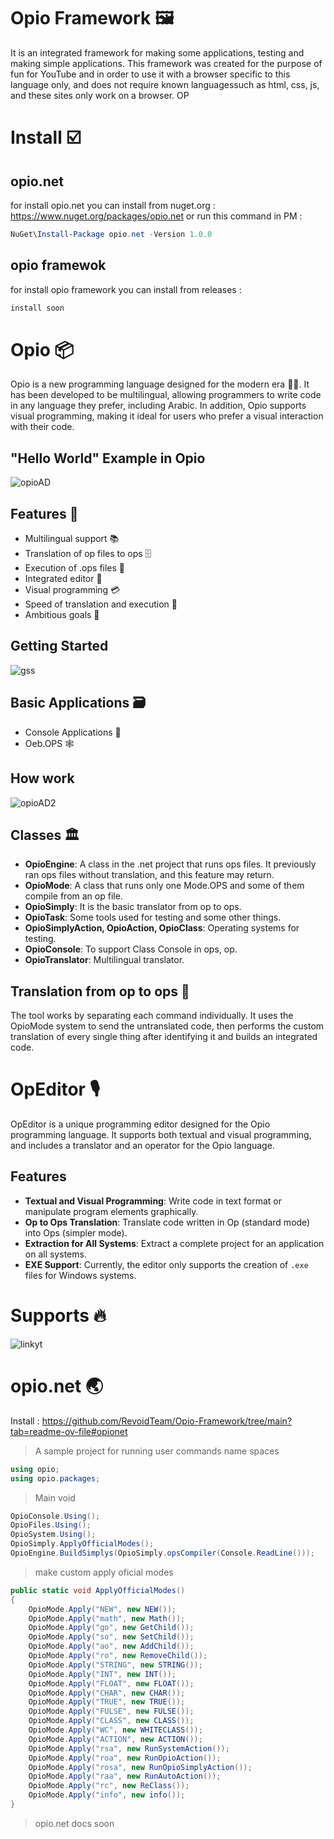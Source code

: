 # Opio Framework 🖼️
It is an integrated framework for making some applications, testing and making simple applications. This framework was created for the purpose of fun for YouTube and in order to use it with a browser specific to this language only, and does not require known languages ​​such as html, css, js, and these sites only work on a browser. OP

# Install ☑️
## opio.net
for install opio.net you can install from nuget.org :
https://www.nuget.org/packages/opio.net or run this command in PM :
```PowerShell
NuGet\Install-Package opio.net -Version 1.0.0
```
## opio framewok
for install opio framework you can install from releases :
```PowerShell
install soon
```

# Opio 📦
Opio is a new programming language designed for the modern era 👨‍💻. It has been developed to be multilingual, allowing programmers to write code in any language they prefer, including Arabic. In addition, Opio supports visual programming, making it ideal for users who prefer a visual interaction with their code.

## "Hello World" Example in Opio
![opioAD](https://github.com/RevoidTeam/Opio-Framework/assets/155166369/b46b4316-d40f-45ed-b01d-d5fe99e14b42)

## Features 🥇
- Multilingual support 📚
- Translation of op files to ops 🗄️
- Execution of .ops files 📂
- Integrated editor 🍎
- Visual programming 💳
- Speed of translation and execution 🚅
- Ambitious goals 🥅

## Getting Started
![gss](https://github.com/RevoidTeam/Opio-Framework/assets/155166369/72d5dc58-d2a7-4103-b7de-d88021c0e788)

## Basic Applications 🗃️
- Console Applications 💬
- Oeb.OPS 🕸️

## How work
![opioAD2](https://github.com/RevoidTeam/Opio-Framework/assets/155166369/ce8e2ec3-565c-4edd-b89a-fde60b5b9669)

## Classes 🏛️
- **OpioEngine**: A class in the .net project that runs ops files. It previously ran ops files without translation, and this feature may return.
- **OpioMode**: A class that runs only one Mode.OPS and some of them compile from an op file.
- **OpioSimply**: It is the basic translator from op to ops.
- **OpioTask**: Some tools used for testing and some other things.
- **OpioSimplyAction, OpioAction, OpioClass**: Operating systems for testing.
- **OpioConsole**: To support Class Console in ops, op.
- **OpioTranslator**: Multilingual translator.

## Translation from op to ops 💽
The tool works by separating each command individually. It uses the OpioMode system to send the untranslated code, then performs the custom translation of every single thing after identifying it and builds an integrated code.


# OpEditor 🎙️
OpEditor is a unique programming editor designed for the Opio programming language. It supports both textual and visual programming, and includes a translator and an operator for the Opio language.

## Features

- **Textual and Visual Programming**: Write code in text format or manipulate program elements graphically.
- **Op to Ops Translation**: Translate code written in Op (standard mode) into Ops (simpler mode).
- **Extraction for All Systems**: Extract a complete project for an application on all systems.
- **EXE Support**: Currently, the editor only supports the creation of `.exe` files for Windows systems.

# Supports 🔥
![linkyt](https://github.com/RevoidTeam/Opio-Framework/assets/155166369/5d90d091-470a-450f-86bb-81f29c951a7c)

# opio.net 🌏
Install : https://github.com/RevoidTeam/Opio-Framework/tree/main?tab=readme-ov-file#opionet
> A sample project for running user commands
> name spaces
```cs
using opio;
using opio.packages;
```
> Main void
```cs
OpioConsole.Using();
OpioFiles.Using();
OpioSystem.Using();
OpioSimply.ApplyOfficialModes();
OpioEngine.BuildSimplys(OpioSimply.opsCompiler(Console.ReadLine()));
```
> make custom apply oficial modes
```cs
public static void ApplyOfficialModes()
{
    OpioMode.Apply("NEW", new NEW());
    OpioMode.Apply("math", new Math());
    OpioMode.Apply("go", new GetChild());
    OpioMode.Apply("so", new SetChild());
    OpioMode.Apply("ao", new AddChild());
    OpioMode.Apply("ro", new RemoveChild());
    OpioMode.Apply("STRING", new STRING());
    OpioMode.Apply("INT", new INT());
    OpioMode.Apply("FLOAT", new FLOAT());
    OpioMode.Apply("CHAR", new CHAR());
    OpioMode.Apply("TRUE", new TRUE());
    OpioMode.Apply("FULSE", new FULSE());
    OpioMode.Apply("CLASS", new CLASS());
    OpioMode.Apply("WC", new WHITECLASS());
    OpioMode.Apply("ACTION", new ACTION());
    OpioMode.Apply("rsa", new RunSystemAction());
    OpioMode.Apply("roa", new RunOpioAction());
    OpioMode.Apply("rosa", new RunOpioSimplyAction());
    OpioMode.Apply("raa", new RunAutoAction());
    OpioMode.Apply("rc", new ReClass());
    OpioMode.Apply("info", new info());
}
```
> opio.net docs soon
